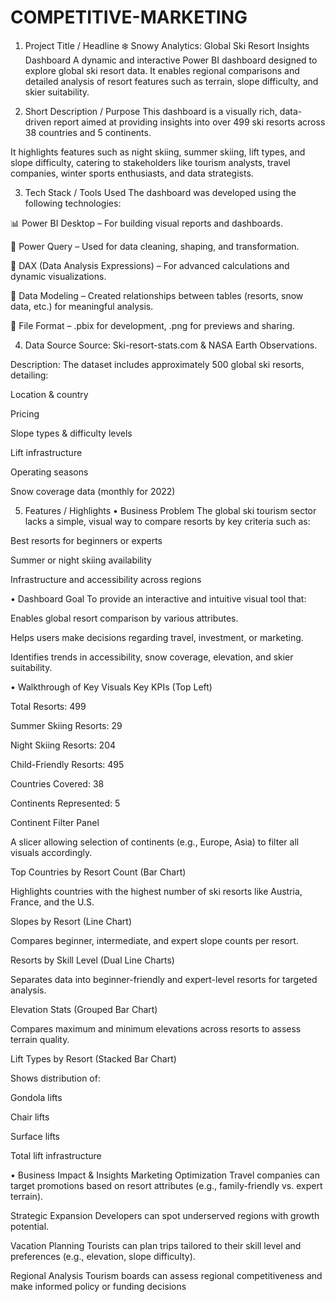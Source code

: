 # COMPETITIVE-MARKETING

1. Project Title / Headline
❄️ Snowy Analytics: Global Ski Resort Insights Dashboard
A dynamic and interactive Power BI dashboard designed to explore global ski resort data. It enables regional comparisons and detailed analysis of resort features such as terrain, slope difficulty, and skier suitability.

2. Short Description / Purpose
This dashboard is a visually rich, data-driven report aimed at providing insights into over 499 ski resorts across 38 countries and 5 continents.

It highlights features such as night skiing, summer skiing, lift types, and slope difficulty, catering to stakeholders like tourism analysts, travel companies, winter sports enthusiasts, and data strategists.

3. Tech Stack / Tools Used
The dashboard was developed using the following technologies:

📊 Power BI Desktop – For building visual reports and dashboards.

📂 Power Query – Used for data cleaning, shaping, and transformation.

🧠 DAX (Data Analysis Expressions) – For advanced calculations and dynamic visualizations.

📝 Data Modeling – Created relationships between tables (resorts, snow data, etc.) for meaningful analysis.

📁 File Format – .pbix for development, .png for previews and sharing.

4. Data Source
Source: Ski-resort-stats.com & NASA Earth Observations.

Description: The dataset includes approximately 500 global ski resorts, detailing:

Location & country

Pricing

Slope types & difficulty levels

Lift infrastructure

Operating seasons

Snow coverage data (monthly for 2022)

5. Features / Highlights
• Business Problem
The global ski tourism sector lacks a simple, visual way to compare resorts by key criteria such as:

Best resorts for beginners or experts

Summer or night skiing availability

Infrastructure and accessibility across regions

• Dashboard Goal
To provide an interactive and intuitive visual tool that:

Enables global resort comparison by various attributes.

Helps users make decisions regarding travel, investment, or marketing.

Identifies trends in accessibility, snow coverage, elevation, and skier suitability.

• Walkthrough of Key Visuals
Key KPIs (Top Left)

Total Resorts: 499

Summer Skiing Resorts: 29

Night Skiing Resorts: 204

Child-Friendly Resorts: 495

Countries Covered: 38

Continents Represented: 5

Continent Filter Panel

A slicer allowing selection of continents (e.g., Europe, Asia) to filter all visuals accordingly.

Top Countries by Resort Count (Bar Chart)

Highlights countries with the highest number of ski resorts like Austria, France, and the U.S.

Slopes by Resort (Line Chart)

Compares beginner, intermediate, and expert slope counts per resort.

Resorts by Skill Level (Dual Line Charts)

Separates data into beginner-friendly and expert-level resorts for targeted analysis.

Elevation Stats (Grouped Bar Chart)

Compares maximum and minimum elevations across resorts to assess terrain quality.

Lift Types by Resort (Stacked Bar Chart)

Shows distribution of:

Gondola lifts

Chair lifts

Surface lifts

Total lift infrastructure

• Business Impact & Insights
Marketing Optimization
Travel companies can target promotions based on resort attributes (e.g., family-friendly vs. expert terrain).

Strategic Expansion
Developers can spot underserved regions with growth potential.

Vacation Planning
Tourists can plan trips tailored to their skill level and preferences (e.g., elevation, slope difficulty).

Regional Analysis
Tourism boards can assess regional competitiveness and make informed policy or funding decisions
